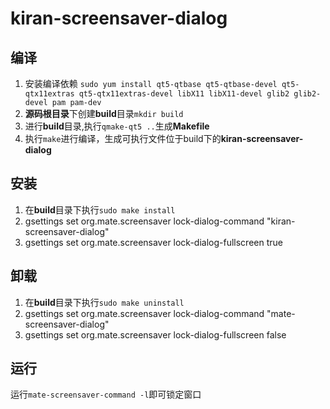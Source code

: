 # kiran-screensaver-dialog

## 编译
1. 安装编译依赖 
    `sudo yum install qt5-qtbase qt5-qtbase-devel qt5-qtx11extras qt5-qtx11extras-devel libX11 libX11-devel glib2 glib2-devel pam pam-dev`
2. **源码根目录**下创建**build**目录`mkdir build`
3. 进行**build**目录,执行`qmake-qt5 ..`生成**Makefile**
4. 执行`make`进行编译，生成可执行文件位于build下的**kiran-screensaver-dialog**
   
## 安装
1. 在**build**目录下执行`sudo make install`
2. gsettings set org.mate.screensaver lock-dialog-command "kiran-screensaver-dialog"
3. gsettings set org.mate.screensaver lock-dialog-fullscreen true

## 卸载
1. 在**build**目录下执行`sudo make uninstall`
2. gsettings set org.mate.screensaver lock-dialog-command "mate-screensaver-dialog"
3. gsettings set org.mate.screensaver lock-dialog-fullscreen false
   
## 运行
运行`mate-screensaver-command -l`即可锁定窗口